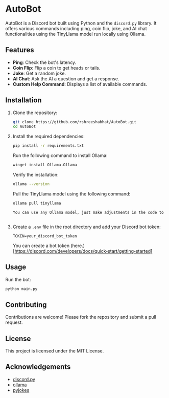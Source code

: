 # AutoBot

AutoBot is a Discord bot built using Python and the `discord.py` library. It offers various commands including ping, coin flip, joke, and AI chat functionalities using the TinyLlama model run locally using Ollama.

## Features

- **Ping**: Check the bot's latency.
- **Coin Flip**: Flip a coin to get heads or tails.
- **Joke**: Get a random joke.
- **AI Chat**: Ask the AI a question and get a response.
- **Custom Help Command**: Displays a list of available commands.

## Installation

1. Clone the repository:
    ```sh
    git clone https://github.com/rshreeshabhat/AutoBot.git
    cd AutoBot
    ```

2. Install the required dependencies:
    ```sh
    pip install -r requirements.txt
    ```
    
    Run the following command to install Ollama:
    ```sh
    winget install Ollama.Ollama
    ```

    Verify the installation:
    ```sh
    ollama --version
    ```

    Pull the TinyLlama model using the following command:
    ```sh
    ollama pull tinyllama

    You can use any Ollama model, just make adjustments in the code to reflect the new model. Here I am using tinyllama as it is a very lightweight and CPU-friendly model.



3. Create a `.env` file in the root directory and add your Discord bot token:
    ```env
    TOKEN=your_discord_bot_token
    ```
    You can create a bot token (here.)[https://discord.com/developers/docs/quick-start/getting-started] 
## Usage

Run the bot:
```sh
python main.py
```

## Contributing

Contributions are welcome! Please fork the repository and submit a pull request.

## License

This project is licensed under the MIT License.

## Acknowledgements

- [discord.py](https://github.com/Rapptz/discord.py)
- [ollama](https://github.com/ollama/ollama)
- [pyjokes](https://github.com/pyjokes/pyjokes)
